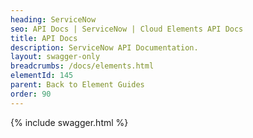 ```yaml
---
heading: ServiceNow
seo: API Docs | ServiceNow | Cloud Elements API Docs
title: API Docs
description: ServiceNow API Documentation.
layout: swagger-only
breadcrumbs: /docs/elements.html
elementId: 145
parent: Back to Element Guides
order: 90
---
```


{% include swagger.html %}
